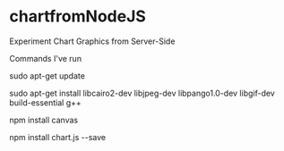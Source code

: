 # chartfromNodeJS
Experiment Chart Graphics from Server-Side

Commands I've run

sudo apt-get update

sudo apt-get install libcairo2-dev libjpeg-dev libpango1.0-dev libgif-dev build-essential g++

npm install canvas

npm install chart.js --save



